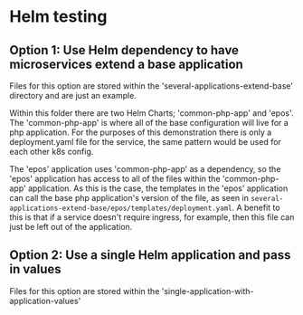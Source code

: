 # Helm testing

## Option 1: Use Helm dependency to have microservices extend a base application

Files for this option are stored within the 'several-applications-extend-base' directory and are just an example.

Within this folder there are two Helm Charts; 'common-php-app' and 'epos'. The 'common-php-app' is where all of the base configuration will live for a php application. For the purposes of this demonstration there is only a deployment.yaml file for the service, the same pattern would be used for each other k8s config.

The 'epos' application uses 'common-php-app' as a dependency, so the 'epos' application has access to all of the files within the 'common-php-app' application. As this is the case, the templates in the 'epos' application can call the base php application's version of the file, as seen in `several-applications-extend-base/epos/templates/deployment.yaml`. A benefit to this is that if a service doesn't require ingress, for example, then this file can just be left out of the application.

## Option 2: Use a single Helm application and pass in values

Files for this option are stored within the 'single-application-with-application-values'
